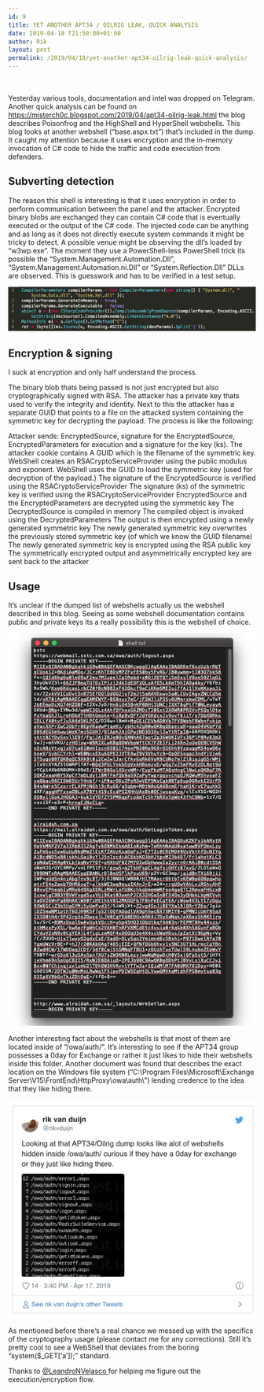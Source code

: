 ```yaml
---
id: 9
title: YET ANOTHER APT34 / OILRIG LEAK, QUICK ANALYSIS
date: 2019-04-18 T21:50:00+01:00
author: Rik
layout: post
permalink: /2019/04/18/yet-another-apt34-oilrig-leak-quick-analysis/
---
```


<br><br>
Yesterday various tools, documentation and intel was dropped on Telegram. Another quick analysis can be found on https://misterch0c.blogspot.com/2019/04/apt34-oilrig-leak.html the blog describes Poisonfrog and the HighShell and HyperShell webshells. This blog looks at another webshell (“base.aspx.txt”) that’s included in the dump. It caught my attention because it uses encryption and the in-memory invocation of C# code to hide the traffic and code execution from defenders.

## Subverting detection
The reason this shell is interesting is that it uses encryption in order to perform communication between the panel and the attacker. Encrypted binary blobs are exchanged they can contain C# code that is eventually executed or the output of the C# code. The injected code can be anything and as long as it does not directly execute system commands it might be tricky to detect. A possible venue might be observing the dll’s loaded by “w3wp.exe”. The moment they use a PowerShell-less PowerShell trick its possible the “System.Management.Automation.Dll”, “System.Management.Automation.ni.Dll” or “System.Reflection.Dll” DLLs are observed. This is guesswork and has to be verified in a test setup.

<img src="/images/apt01.png" width="600">



## Encryption & signing
<DISCLAIMER> I suck at encryption and only half understand the process. </DISCLAIMER>

The binary blob thats being passed is not just encrypted but also cryptographically signed with RSA. The attacker has a private key thats used to verify the integrity and identity. Next to this the attacker has a separate GUID that points to a file on the attacked system containing the symmetric key for decrypting the payload. The process is like the following:

Attacker sends: EncryptedSource, signature for the EncryptedSource, EncryptedParameters for execution and a signature for the key (ks). The attacker cookie contains A GUID which is the filename of the symmetric key.
WebShell creates an RSACryptoServiceProvider using the public modulus and exponent.
WebShell uses the GUID to load the symmetric key (used for decryption of the payload.)
The signature of the EncryptedSource is verified using the RSACryptoServiceProvider
The signature (ks) of the symmetric key is verified using the RSACryptoServiceProvider
EncryptedSource and the EncryptedParameters are decrypted using the symmetric key
The DecryptedSource is compiled in memory
The compiled object is invoked using the DecryptedParameters
The output is then encrypted using a newly generated symmetric key
The newly generated symmetric key overwrites the previously stored symmetric key (of which we know the GUID filename)
The newly generated symmetric key is encrypted using the RSA public key
The symmetrically encrypted output and asymmetrically encrypted key are sent back to the attacker

## Usage
It’s unclear if the dumped list of webshells actually us the webshell described in this blog. Seeing as some webshell documentation contains public and private keys its a really possibility this is the webshell of choice.

<img src="/images/apt02.png" width="600">


Another interesting fact about the webshells is that most of them are located inside of “/owa/auth/”. It’s interesting to see if the APT34 group possesses a 0day for Exchange or rather it just likes to hide their webshells inside this folder. Another document was found that describes the exact location on the Windows file system (“C:\Program Files\Microsoft\Exchange Server\V15\FrontEnd\HttpProxy\owa\auth\”) lending credence to the idea that they like hiding there.

<img src="/images/apt03.png" width="600">

As mentioned before there’s a real chance we messed up with the specifics of the cryptography usage (please contact me for any corrections). Still it’s pretty cool to see a WebShell that deviates from the boring “system($_GET[‘a’]);” standard.

Thanks to <a href="https://twitter.com/LeandroNVelasco"> @LeandroNVelasco </a> for helping me figure out the execution/encryption flow.

